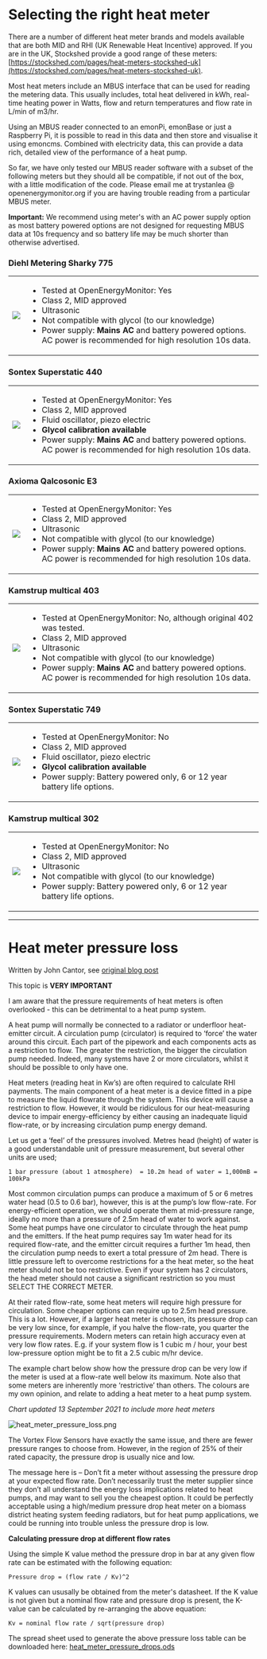 # Selecting the right heat meter

There are a number of different heat meter brands and models available that are both MID and RHI (UK Renewable Heat Incentive) approved. If you are in the UK, Stockshed provide a good range of these meters: [https://stockshed.com/pages/heat-meters-stockshed-uk](https://stockshed.com/pages/heat-meters-stockshed-uk).

Most heat meters include an MBUS interface that can be used for reading the metering data. This usually includes, total heat delivered in kWh, real-time heating power in Watts, flow and return temperatures and flow rate in L/min of m3/hr. 

Using an MBUS reader connected to an emonPi, emonBase or just a Raspberry Pi, it is possible to read in this data and then store and visualise it using emoncms. Combined with electricity data, this can provide a data rich, detailed view of the performance of a heat pump.

So far, we have only tested our MBUS reader software with a subset of the following meters but they should all be compatible, if not out of the box, with a little modification of the code. Please email me at trystanlea @ openenergymonitor.org if you are having trouble reading from a particular MBUS meter.

**Important:** We recommend using meter's with an AC power supply option as most battery powered options are not designed for requesting MBUS data at 10s frequency and so battery life may be much shorter than otherwise advertised. 

### Diehl Metering Sharky 775

<table><tr><td><img src="images/heatmeters/sharky775.jpg"></td><td>

- Tested at OpenEnergyMonitor: Yes
- Class 2, MID approved
- Ultrasonic
- Not compatible with glycol (to our knowledge)
- Power supply: **Mains AC** and battery powered options. AC power is recommended for high resolution 10s data.

</td></tr></table>
        
### Sontex Superstatic 440

<table><tr><td><img src="images/heatmeters/superstatic440.jpg"></td><td>

- Tested at OpenEnergyMonitor: Yes
- Class 2, MID approved
- Fluid oscillator, piezo electric
- **Glycol calibration available**
- Power supply: **Mains AC** and battery powered options. AC power is recommended for high resolution 10s data.

</td></tr></table>
    
### Axioma Qalcosonic E3

<table><tr><td><img src="images/heatmeters/qalcosonice3.png"></td><td>

- Tested at OpenEnergyMonitor: Yes
- Class 2, MID approved
- Ultrasonic
- Not compatible with glycol (to our knowledge)
- Power supply: **Mains AC** and battery powered options. AC power is recommended for high resolution 10s data.
    
</td></tr></table>

### Kamstrup multical 403

<table><tr><td><img src="images/heatmeters/kamstrup403.png"></td><td>

- Tested at OpenEnergyMonitor: No, although original 402 was tested.
- Class 2, MID approved
- Ultrasonic
- Not compatible with glycol (to our knowledge)
- Power supply: **Mains AC** and battery powered options. AC power is recommended for high resolution 10s data.

</td></tr></table>
    
### Sontex Superstatic 749

<table><tr><td><img src="images/heatmeters/superstatic749.jpg"></td><td>

- Tested at OpenEnergyMonitor: No
- Class 2, MID approved
- Fluid oscillator, piezo electric
- **Glycol calibration available**
- Power supply: Battery powered only, 6 or 12 year battery life options.

</td></tr></table>

### Kamstrup multical 302

<table><tr><td><img src="images/heatmeters/kamstrup303.png"></td><td>

- Tested at OpenEnergyMonitor: No
- Class 2, MID approved
- Ultrasonic
- Not compatible with glycol (to our knowledge)
- Power supply: Battery powered only, 6 or 12 year battery life options.

</td></tr></table>

---

# Heat meter pressure loss

Written by John Cantor, see [original blog post](https://heatpumps.co.uk/2016/06/08/selecting-the-right-heat-meter)

This topic is **VERY IMPORTANT**

I am aware that the pressure requirements of heat meters is often overlooked - this can be detrimental to a heat pump system.

A heat pump will normally be connected to a radiator or underfloor heat-emitter circuit.  A circulation pump (circulator) is required to ‘force’ the water around this circuit.  Each part of the pipework and each components acts as a restriction to flow. The greater the restriction, the bigger the circulation pump needed.  Indeed, many systems have 2 or more circulators, whilst it should be possible to only have one.

Heat meters  (reading heat in Kw’s) are often required to calculate RHI payments. The main component of a heat meter is a device fitted in a pipe to measure the liquid flowrate through the system. This device will cause a restriction to flow. However, it would be ridiculous for our heat-measuring device to impair energy-efficiency by either causing an inadequate liquid flow-rate, or by increasing circulation pump energy demand.

Let us get a ‘feel’ of the pressures involved. Metres head (height) of water is a good understandable unit of pressure measurement, but several other units are used;

    1 bar pressure (about 1 atmosphere)  = 10.2m head of water = 1,000mB = 100kPa

Most common circulation pumps can produce a maximum of 5 or 6 metres water head  (0.5 to 0.6 bar), however, this is at the pump’s low flow-rate.  For energy-efficient operation, we should operate them at mid-pressure range, ideally no more than a pressure of 2.5m head of water to work against.
Some heat pumps have one circulator to circulate through the heat pump and the emitters.  If the heat pump requires say 1m water head for its required flow-rate, and the emitter circuit requires a further 1m head, then the circulation pump needs to exert a total pressure of 2m head. There is little pressure left  to overcome restrictions for a the heat meter, so the heat meter should not be too restrictive.    Even if your system has 2 circulators, the head meter should not cause a significant restriction so you must SELECT THE CORRECT METER.

At their rated flow-rate, some  heat meters will require high pressure for circulation. Some cheaper options can require up to 2.5m head pressure. This is a lot.   However, if a larger heat meter is chosen, its pressure drop can be very low since, for example,  if you halve the flow-rate, you quarter the pressure requirements. Modern meters can retain high accuracy even at very low flow rates. E.g. if your system flow is 1 cubic m / hour, your best low-pressure option might be to fit a 2.5 cubic m/hr device.

The example chart  below show how the pressure drop can be very low if the meter is used at a flow-rate well below its maximum.   Note also that some meters are inherently more ‘restrictive’ than others.   The colours are my own opinion, and relate to adding a heat meter to a heat pump system.

*Chart updated 13 September 2021 to include more heat meters*

![heat_meter_pressure_loss.png](images/heat_meter_pressure_loss.png)

The Vortex Flow Sensors have exactly the same issue, and there are fewer pressure ranges to choose from.  However, in the region of 25% of their rated capacity, the pressure drop is usually nice and low.

The message here is – Don’t fit a meter without assessing the pressure drop at your expected flow rate.  Don’t necessarily trust the meter supplier since they don’t all understand the energy loss implications related to heat pumps, and may want to sell you the cheapest option. It could be perfectly acceptable using a high/medium pressure drop heat meter on a biomass district heating system feeding radiators, but for heat pump applications, we could be running into trouble unless the pressure drop is low.

**Calculating pressure drop at different flow rates**

Using the simple K value method the pressure drop in bar at any given flow rate can be estimated with the following equation:

    Pressure drop = (flow rate / Kv)^2
    
K values can ususally be obtained from the meter's datasheet. If the K value is not given but a nominal flow rate and pressure drop is present, the K-value can be calculated by re-arranging the above equation:

    Kv = nominal flow rate / sqrt(pressure drop)
    
The spread sheet used to generate the above pressure loss table can be downloaded here: [heat_meter_pressure_drops.ods](images/heat_meter_pressure_drops.ods)
